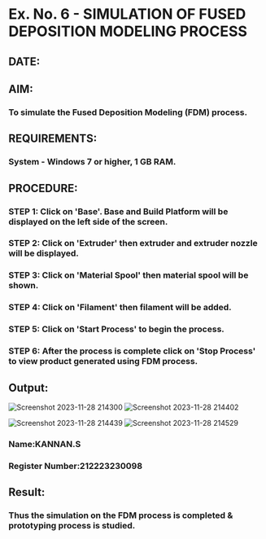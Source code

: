 # Ex. No. 6 - SIMULATION OF FUSED DEPOSITION MODELING PROCESS

## DATE: 
## AIM:
### To simulate the Fused Deposition Modeling (FDM) process.

## REQUIREMENTS:
### System - Windows 7 or higher, 1 GB RAM.

## PROCEDURE:
### STEP 1: Click on 'Base'. Base and Build Platform will be displayed on the left side of the screen.
### STEP 2: Click on 'Extruder' then extruder and extruder nozzle will be displayed.
### STEP 3: Click on 'Material Spool' then material spool will be shown.
### STEP 4: Click on 'Filament' then filament will be added.
### STEP 5: Click on 'Start Process' to begin the process.
### STEP 6: After the process is complete click on 'Stop Process' to view product generated using FDM process.


## Output:
![Screenshot 2023-11-28 214300](https://github.com/Kannan-S-coder/Ex.-No---6.-SIMULATION-OF-FUSED-DEPOSITION-MODELING-PROCESS/assets/147120710/52e7c9af-2931-427b-a8d5-20a58efb2765)
![Screenshot 2023-11-28 214402](https://github.com/Kannan-S-coder/Ex.-No---6.-SIMULATION-OF-FUSED-DEPOSITION-MODELING-PROCESS/assets/147120710/28d630eb-5093-4e43-97f2-63c00c7bb25d)

![Screenshot 2023-11-28 214439](https://github.com/Kannan-S-coder/Ex.-No---6.-SIMULATION-OF-FUSED-DEPOSITION-MODELING-PROCESS/assets/147120710/eb71c6b0-149b-4560-a258-46e36951bf01)
![Screenshot 2023-11-28 214529](https://github.com/Kannan-S-coder/Ex.-No---6.-SIMULATION-OF-FUSED-DEPOSITION-MODELING-PROCESS/assets/147120710/bf2d1531-d7b1-4696-982e-433951cc3628)


### Name:KANNAN.S
### Register Number:212223230098

## Result:
### Thus the simulation on the FDM process is completed & prototyping process is studied.
